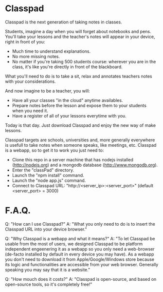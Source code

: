 Classpad
========

Classpad is the next generation of taking notes in classes.

Students, imagine a day when you will forget about notebooks and pens. You'll take your lessons and the teacher's notes will appear in your device, right in front of you:

- Much time to understand explanations.
- No more missing notes.
- No matter if you're taking 500 students course: wherever you are in the class, it's like you're directly in front of the blackboard.

What you'll need to do is to take a sit, relax and annotates teachers notes with your considerations. 

And now imagine to be a teacher, you will:

- Have all your classes "in the cloud" anytime availables.
- Prepare notes before the lesson and expose them to your students when you need it.
- Have a register of all of your lessons everytime with you.

Today is that day. Just download Classpad and enjoy the new way of make lessons.

Classpad targets are schools, universities and, more generally everywhere is usefull to take notes when someone speaks, like meetings, etc.
Classpad is a webapp, so to get it to work you just need to:

- Clone this repo in a server machine that has nodejs installed (http://nodejs.org) and a mongodb database (http://www.mongodb.org).
- Enter the "classPad" directory.
- Launch the "npm install" command.
- Launch the "node app.js" command.
- Connect to Classpad URL: "http://<server_ip>:<server_port>" (default <server_port> = 3000)

F.A.Q.
=======

Q: "How can I use Classpad?"
A: "What you only need to do is to insert the Classpad URL into your device browser."

Q: "Why Classpad is a webapp and what it means?"
A: "To let Classpad be usable from the most of users, we designed Classpad to be platform independent engeenering it as a webapp so you only need a web-browser (de-facto installed by default in every device you may have). As a webapp you don't need to download it from Apple/Google/Windows store because its logic and functionalities are accessible from your web browser. Generally speaking you may say that it is a website."

Q: "How mouch does it costs?"
A: "Classpad is open-source, and based on open-source tools, so it's completely free!"